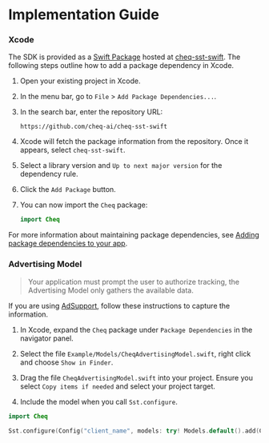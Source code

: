 # Implementation Guide

### Xcode

The SDK is provided as a [Swift Package](https://developer.apple.com/documentation/xcode/swift-packages) hosted at [cheq-sst-swift](https://github.com/cheq-ai/cheq-sst-swift). The following steps outline how to add a package dependency in Xcode.

1. Open your existing project in Xcode.

2. In the menu bar, go to `File` > `Add Package Dependencies...`.

3. In the search bar, enter the repository URL:
     ```
     https://github.com/cheq-ai/cheq-sst-swift
     ```

4. Xcode will fetch the package information from the repository. Once it appears, select `cheq-sst-swift`.

5. Select a library version and `Up to next major version` for the dependency rule.

6. Click the `Add Package` button.

7. You can now import the `Cheq` package:
     ```swift
     import Cheq
     ```

For more information about maintaining package dependencies, see [Adding package dependencies to your app](https://developer.apple.com/documentation/xcode/adding-package-dependencies-to-your-app).


### Advertising Model

> Your application must prompt the user to authorize tracking, the Advertising Model only gathers the available data.

If you are using [AdSupport](https://developer.apple.com/documentation/adsupport), follow these instructions to capture the information.

1. In Xcode, expand the `Cheq` package under `Package Dependencies` in the navigator panel.

2. Select the file `Example/Models/CheqAdvertisingModel.swift`, right click and choose `Show in Finder`.

3. Drag the file `CheqAdvertisingModel.swift` into your project. Ensure you select `Copy items if needed` and select your project target.

4. Include the model when you call `Sst.configure`.

```swift
import Cheq

Sst.configure(Config("client_name", models: try! Models.default().add(CheqAdvertisingModel())))
```
